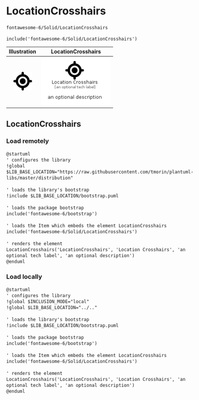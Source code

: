 # LocationCrosshairs


```text
fontawesome-6/Solid/LocationCrosshairs
```

```text
include('fontawesome-6/Solid/LocationCrosshairs')
```



| Illustration | LocationCrosshairs |
| :---: | :---: |
| ![illustration for Illustration](../../fontawesome-6/Solid/LocationCrosshairs.png) | ![illustration for LocationCrosshairs](../../fontawesome-6/Solid/LocationCrosshairs.Local.png) |




## LocationCrosshairs

### Load remotely
```plantuml
@startuml
' configures the library
!global $LIB_BASE_LOCATION="https://raw.githubusercontent.com/tmorin/plantuml-libs/master/distribution"

' loads the library's bootstrap
!include $LIB_BASE_LOCATION/bootstrap.puml

' loads the package bootstrap
include('fontawesome-6/bootstrap')

' loads the Item which embeds the element LocationCrosshairs
include('fontawesome-6/Solid/LocationCrosshairs')

' renders the element
LocationCrosshairs('LocationCrosshairs', 'Location Crosshairs', 'an optional tech label', 'an optional description')
@enduml
```

### Load locally
```plantuml
@startuml
' configures the library
!global $INCLUSION_MODE="local"
!global $LIB_BASE_LOCATION="../.."

' loads the library's bootstrap
!include $LIB_BASE_LOCATION/bootstrap.puml

' loads the package bootstrap
include('fontawesome-6/bootstrap')

' loads the Item which embeds the element LocationCrosshairs
include('fontawesome-6/Solid/LocationCrosshairs')

' renders the element
LocationCrosshairs('LocationCrosshairs', 'Location Crosshairs', 'an optional tech label', 'an optional description')
@enduml
```

